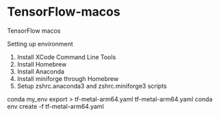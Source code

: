 # TensorFlow-macos
TensorFlow macos

Setting up environment
1. Install XCode Command Line Tools
2. Install Homebrew
3. Install Anaconda
4. Install miniforge through Homebrew
5. Setup zshrc.anaconda3 and zshrc.miniforge3 scripts


conda my_env export > tf-metal-arm64.yaml
tf-metal-arm64.yaml
conda env create -f tf-metal-arm64.yaml
